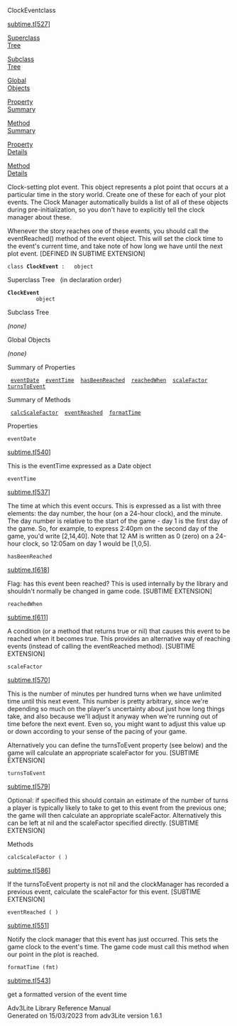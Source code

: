 <span class="title">ClockEvent</span><span class="type">class</span>

[subtime.t](../file/subtime.t.html)\[[527](../source/subtime.t.html#527)\]

[Superclass  
Tree](#_SuperClassTree_)

[Subclass  
Tree](#_SubClassTree_)

[Global  
Objects](#_ObjectSummary_)

[Property  
Summary](#_PropSummary_)

[Method  
Summary](#_MethodSummary_)

[Property  
Details](#_Properties_)

[Method  
Details](#_Methods_)

<div class="fdesc">

Clock-setting plot event. This object represents a plot point that
occurs at a particular time in the story world. Create one of these for
each of your plot events. The Clock Manager automatically builds a list
of all of these objects during pre-initialization, so you don't have to
explicitly tell the clock manager about these.

Whenever the story reaches one of these events, you should call the
eventReached() method of the event object. This will set the clock time
to the event's current time, and take note of how long we have until the
next plot event. \[DEFINED IN SUBTIME EXTENSION\]

`class `**`ClockEvent`**` :   object`

</div>

<span id="_SuperClassTree_"></span>

<div class="mjhd">

<span class="hdln">Superclass Tree</span>   (in declaration order)

</div>

**`ClockEvent`**  
`         object`  
<span id="_SubClassTree_"></span>

<div class="mjhd">

<span class="hdln">Subclass Tree</span>  

</div>

*(none)* <span id="_ObjectSummary_"></span>

<div class="mjhd">

<span class="hdln">Global Objects</span>  

</div>

*(none)* <span id="_PropSummary_"></span>

<div class="mjhd">

<span class="hdln">Summary of Properties</span>  

</div>

` `[`eventDate`](#eventDate)`  `[`eventTime`](#eventTime)`  `[`hasBeenReached`](#hasBeenReached)`  `[`reachedWhen`](#reachedWhen)`  `[`scaleFactor`](#scaleFactor)`  `[`turnsToEvent`](#turnsToEvent)`  `

<span id="_MethodSummary_"></span>

<div class="mjhd">

<span class="hdln">Summary of Methods</span>  

</div>

` `[`calcScaleFactor`](#calcScaleFactor)`  `[`eventReached`](#eventReached)`  `[`formatTime`](#formatTime)`  `

<span id="_Properties_"></span>

<div class="mjhd">

<span class="hdln">Properties</span>  

</div>

<span id="eventDate"></span>

`eventDate`

[subtime.t](../file/subtime.t.html)\[[540](../source/subtime.t.html#540)\]

<div class="desc">

This is the eventTime expressed as a Date object

</div>

<span id="eventTime"></span>

`eventTime`

[subtime.t](../file/subtime.t.html)\[[537](../source/subtime.t.html#537)\]

<div class="desc">

The time at which this event occurs. This is expressed as a list with
three elements: the day number, the hour (on a 24-hour clock), and the
minute. The day number is relative to the start of the game - day 1 is
the first day of the game. So, for example, to express 2:40pm on the
second day of the game, you'd write \[2,14,40\]. Note that 12 AM is
written as 0 (zero) on a 24-hour clock, so 12:05am on day 1 would be
\[1,0,5\].

</div>

<span id="hasBeenReached"></span>

`hasBeenReached`

[subtime.t](../file/subtime.t.html)\[[618](../source/subtime.t.html#618)\]

<div class="desc">

Flag: has this event been reached? This is used internally by the
library and shouldn't normally be changed in game code. \[SUBTIME
EXTENSION\]

</div>

<span id="reachedWhen"></span>

`reachedWhen`

[subtime.t](../file/subtime.t.html)\[[611](../source/subtime.t.html#611)\]

<div class="desc">

A condition (or a method that returns true or nil) that causes this
event to be reached when it becomes true. This provides an alternative
way of reaching events (instead of calling the eventReached method).
\[SUBTIME EXTENSION\]

</div>

<span id="scaleFactor"></span>

`scaleFactor`

[subtime.t](../file/subtime.t.html)\[[570](../source/subtime.t.html#570)\]

<div class="desc">

This is the number of minutes per hundred turns when we have unlimited
time until this next event. This number is pretty arbitrary, since we're
depending so much on the player's uncertainty about just how long things
take, and also because we'll adjust it anyway when we're running out of
time before the next event. Even so, you might want to adjust this value
up or down according to your sense of the pacing of your game.

Alternatively you can define the turnsToEvent property (see below) and
the game will calculate an appropriate scaleFactor for you. \[SUBTIME
EXTENSION\]

</div>

<span id="turnsToEvent"></span>

`turnsToEvent`

[subtime.t](../file/subtime.t.html)\[[579](../source/subtime.t.html#579)\]

<div class="desc">

Optional: if specified this should contain an estimate of the number of
turns a player is typically likely to take to get to this event from the
previous one; the game will then calculate an appropriate scaleFactor.
Alternatively this can be left at nil and the scaleFactor specified
directly. \[SUBTIME EXTENSION\]

</div>

<span id="_Methods_"></span>

<div class="mjhd">

<span class="hdln">Methods</span>  

</div>

<span id="calcScaleFactor"></span>

`calcScaleFactor ( )`

[subtime.t](../file/subtime.t.html)\[[586](../source/subtime.t.html#586)\]

<div class="desc">

If the turnsToEvent property is not nil and the clockManager has
recorded a previous event, calculate the scaleFactor for this event.
\[SUBTIME EXTENSION\]

</div>

<span id="eventReached"></span>

`eventReached ( )`

[subtime.t](../file/subtime.t.html)\[[551](../source/subtime.t.html#551)\]

<div class="desc">

Notify the clock manager that this event has just occurred. This sets
the game clock to the event's time. The game code must call this method
when our point in the plot is reached.

</div>

<span id="formatTime"></span>

`formatTime (fmt)`

[subtime.t](../file/subtime.t.html)\[[543](../source/subtime.t.html#543)\]

<div class="desc">

get a formatted version of the event time

</div>

<div class="ftr">

Adv3Lite Library Reference Manual  
Generated on 15/03/2023 from adv3Lite version 1.6.1

</div>
